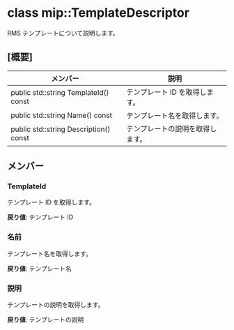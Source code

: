 # <a name="class-miptemplatedescriptor"></a>class mip::TemplateDescriptor 
RMS テンプレートについて説明します。
  
## <a name="summary"></a>[概要]
 メンバー                        | 説明                                
--------------------------------|---------------------------------------------
 public std::string TemplateId() const  |  テンプレート ID を取得します。
 public std::string Name() const  |  テンプレート名を取得します。
 public std::string Description() const  |  テンプレートの説明を取得します。
  
## <a name="members"></a>メンバー
  
### <a name="templateid"></a>TemplateId
テンプレート ID を取得します。

  
**戻り値**: テンプレート ID
  
### <a name="name"></a>名前
テンプレート名を取得します。

  
**戻り値**: テンプレート名
  
### <a name="description"></a>説明
テンプレートの説明を取得します。

  
**戻り値**: テンプレートの説明